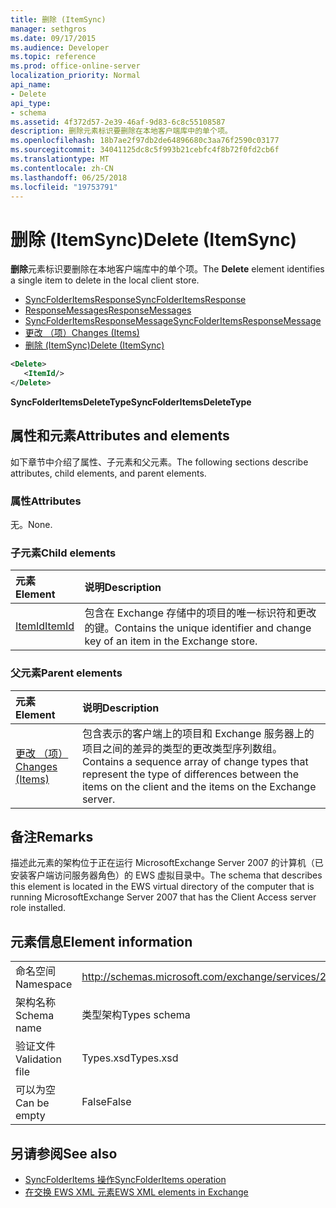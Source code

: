 ```yaml
---
title: 删除 (ItemSync)
manager: sethgros
ms.date: 09/17/2015
ms.audience: Developer
ms.topic: reference
ms.prod: office-online-server
localization_priority: Normal
api_name:
- Delete
api_type:
- schema
ms.assetid: 4f372d57-2e39-46af-9d83-6c8c55108587
description: 删除元素标识要删除在本地客户端库中的单个项。
ms.openlocfilehash: 18b7ae2f97db2de64896680c3aa76f2590c03177
ms.sourcegitcommit: 34041125dc8c5f993b21cebfc4f8b72f0fd2cb6f
ms.translationtype: MT
ms.contentlocale: zh-CN
ms.lasthandoff: 06/25/2018
ms.locfileid: "19753791"
---
```

# <a name="delete-itemsync"></a><span data-ttu-id="01ea5-103">删除 (ItemSync)</span><span class="sxs-lookup"><span data-stu-id="01ea5-103">Delete (ItemSync)</span></span>

<span data-ttu-id="01ea5-104">**删除**元素标识要删除在本地客户端库中的单个项。</span><span class="sxs-lookup"><span data-stu-id="01ea5-104">The **Delete** element identifies a single item to delete in the local client store.</span></span> 
  
- [<span data-ttu-id="01ea5-105">SyncFolderItemsResponse</span><span class="sxs-lookup"><span data-stu-id="01ea5-105">SyncFolderItemsResponse</span></span>](syncfolderitemsresponse.md)  
- [<span data-ttu-id="01ea5-106">ResponseMessages</span><span class="sxs-lookup"><span data-stu-id="01ea5-106">ResponseMessages</span></span>](responsemessages.md) 
- [<span data-ttu-id="01ea5-107">SyncFolderItemsResponseMessage</span><span class="sxs-lookup"><span data-stu-id="01ea5-107">SyncFolderItemsResponseMessage</span></span>](syncfolderitemsresponsemessage.md)  
- [<span data-ttu-id="01ea5-108">更改 （项）</span><span class="sxs-lookup"><span data-stu-id="01ea5-108">Changes (Items)</span></span>](changes-items.md)  
- [<span data-ttu-id="01ea5-109">删除 (ItemSync)</span><span class="sxs-lookup"><span data-stu-id="01ea5-109">Delete (ItemSync)</span></span>](delete-itemsync.md)
  
```xml
<Delete>
   <ItemId/>
</Delete>
```

<span data-ttu-id="01ea5-110">**SyncFolderItemsDeleteType**</span><span class="sxs-lookup"><span data-stu-id="01ea5-110">**SyncFolderItemsDeleteType**</span></span>

## <a name="attributes-and-elements"></a><span data-ttu-id="01ea5-111">属性和元素</span><span class="sxs-lookup"><span data-stu-id="01ea5-111">Attributes and elements</span></span>

<span data-ttu-id="01ea5-112">如下章节中介绍了属性、子元素和父元素。</span><span class="sxs-lookup"><span data-stu-id="01ea5-112">The following sections describe attributes, child elements, and parent elements.</span></span>
  
### <a name="attributes"></a><span data-ttu-id="01ea5-113">属性</span><span class="sxs-lookup"><span data-stu-id="01ea5-113">Attributes</span></span>

<span data-ttu-id="01ea5-114">无。</span><span class="sxs-lookup"><span data-stu-id="01ea5-114">None.</span></span>
  
### <a name="child-elements"></a><span data-ttu-id="01ea5-115">子元素</span><span class="sxs-lookup"><span data-stu-id="01ea5-115">Child elements</span></span>

|<span data-ttu-id="01ea5-116">**元素**</span><span class="sxs-lookup"><span data-stu-id="01ea5-116">**Element**</span></span>|<span data-ttu-id="01ea5-117">**说明**</span><span class="sxs-lookup"><span data-stu-id="01ea5-117">**Description**</span></span>|
|:-----|:-----|
|[<span data-ttu-id="01ea5-118">ItemId</span><span class="sxs-lookup"><span data-stu-id="01ea5-118">ItemId</span></span>](itemid.md) <br/> |<span data-ttu-id="01ea5-119">包含在 Exchange 存储中的项目的唯一标识符和更改的键。</span><span class="sxs-lookup"><span data-stu-id="01ea5-119">Contains the unique identifier and change key of an item in the Exchange store.</span></span>  <br/> |
   
### <a name="parent-elements"></a><span data-ttu-id="01ea5-120">父元素</span><span class="sxs-lookup"><span data-stu-id="01ea5-120">Parent elements</span></span>

|<span data-ttu-id="01ea5-121">**元素**</span><span class="sxs-lookup"><span data-stu-id="01ea5-121">**Element**</span></span>|<span data-ttu-id="01ea5-122">**说明**</span><span class="sxs-lookup"><span data-stu-id="01ea5-122">**Description**</span></span>|
|:-----|:-----|
|[<span data-ttu-id="01ea5-123">更改 （项）</span><span class="sxs-lookup"><span data-stu-id="01ea5-123">Changes (Items)</span></span>](changes-items.md) <br/> |<span data-ttu-id="01ea5-124">包含表示的客户端上的项目和 Exchange 服务器上的项目之间的差异的类型的更改类型序列数组。</span><span class="sxs-lookup"><span data-stu-id="01ea5-124">Contains a sequence array of change types that represent the type of differences between the items on the client and the items on the Exchange server.</span></span>  <br/> |
   
## <a name="remarks"></a><span data-ttu-id="01ea5-125">备注</span><span class="sxs-lookup"><span data-stu-id="01ea5-125">Remarks</span></span>

<span data-ttu-id="01ea5-126">描述此元素的架构位于正在运行 MicrosoftExchange Server 2007 的计算机（已安装客户端访问服务器角色）的 EWS 虚拟目录中。</span><span class="sxs-lookup"><span data-stu-id="01ea5-126">The schema that describes this element is located in the EWS virtual directory of the computer that is running MicrosoftExchange Server 2007 that has the Client Access server role installed.</span></span>
  
## <a name="element-information"></a><span data-ttu-id="01ea5-127">元素信息</span><span class="sxs-lookup"><span data-stu-id="01ea5-127">Element information</span></span>

|||
|:-----|:-----|
|<span data-ttu-id="01ea5-128">命名空间</span><span class="sxs-lookup"><span data-stu-id="01ea5-128">Namespace</span></span>  <br/> |http://schemas.microsoft.com/exchange/services/2006/types  <br/> |
|<span data-ttu-id="01ea5-129">架构名称</span><span class="sxs-lookup"><span data-stu-id="01ea5-129">Schema name</span></span>  <br/> |<span data-ttu-id="01ea5-130">类型架构</span><span class="sxs-lookup"><span data-stu-id="01ea5-130">Types schema</span></span>  <br/> |
|<span data-ttu-id="01ea5-131">验证文件</span><span class="sxs-lookup"><span data-stu-id="01ea5-131">Validation file</span></span>  <br/> |<span data-ttu-id="01ea5-132">Types.xsd</span><span class="sxs-lookup"><span data-stu-id="01ea5-132">Types.xsd</span></span>  <br/> |
|<span data-ttu-id="01ea5-133">可以为空</span><span class="sxs-lookup"><span data-stu-id="01ea5-133">Can be empty</span></span>  <br/> |<span data-ttu-id="01ea5-134">False</span><span class="sxs-lookup"><span data-stu-id="01ea5-134">False</span></span>  <br/> |
   
## <a name="see-also"></a><span data-ttu-id="01ea5-135">另请参阅</span><span class="sxs-lookup"><span data-stu-id="01ea5-135">See also</span></span>

- [<span data-ttu-id="01ea5-136">SyncFolderItems 操作</span><span class="sxs-lookup"><span data-stu-id="01ea5-136">SyncFolderItems operation</span></span>](syncfolderitems-operation.md)
- [<span data-ttu-id="01ea5-137">在交换 EWS XML 元素</span><span class="sxs-lookup"><span data-stu-id="01ea5-137">EWS XML elements in Exchange</span></span>](ews-xml-elements-in-exchange.md)


